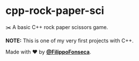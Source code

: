 # cpp-rock-paper-sci

✂️ A basic C++ rock paper scissors game.

**NOTE:** This is one of my very first projects with C++.

Made with ❤️ by [**@FilippoFonseca**](https://twitter.com/FilippoFonseca).
